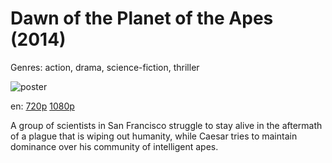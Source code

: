 # Dawn of the Planet of the Apes (2014)

Genres: action, drama, science-fiction, thriller

![poster](http://image.tmdb.org/t/p/w500/2EUAUIu5lHFlkj5FRryohlH6CRO.jpg)

en:
  [720p](magnet:?xt=urn:btih:650F3803E15881E22E04B6223CE38BDEF38FA2BD&tr=udp://glotorrents.pw:6969/announce&tr=udp://tracker.opentrackr.org:1337/announce&tr=udp://torrent.gresille.org:80/announce&tr=udp://tracker.openbittorrent.com:80&tr=udp://tracker.coppersurfer.tk:6969&tr=udp://tracker.leechers-paradise.org:6969&tr=udp://p4p.arenabg.ch:1337&tr=udp://tracker.internetwarriors.net:1337)
  [1080p](magnet:?xt=urn:btih:BA1C73B4BF5FD35FAABB37FECE1786945780760E&tr=udp://glotorrents.pw:6969/announce&tr=udp://tracker.opentrackr.org:1337/announce&tr=udp://torrent.gresille.org:80/announce&tr=udp://tracker.openbittorrent.com:80&tr=udp://tracker.coppersurfer.tk:6969&tr=udp://tracker.leechers-paradise.org:6969&tr=udp://p4p.arenabg.ch:1337&tr=udp://tracker.internetwarriors.net:1337)
  


A group of scientists in San Francisco struggle to stay alive in the aftermath of a plague that is wiping out humanity, while Caesar tries to maintain dominance over his community of intelligent apes.